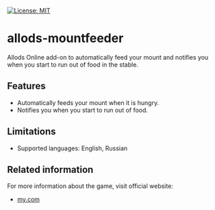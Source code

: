 [![License: MIT](https://img.shields.io/badge/License-MIT-yellow.svg)](LICENSE)

# allods-mountfeeder

Allods Online add-on to automatically feed your mount and notifies you when you start to run out of food in the stable.

## Features

* Automatically feeds your mount when it is hungry.
* Notifies you when you start to run out of food.

## Limitations

* Supported languages: English, Russian

## Related information

For more information about the game, visit official website:

* [my.com](http://my.com/)
